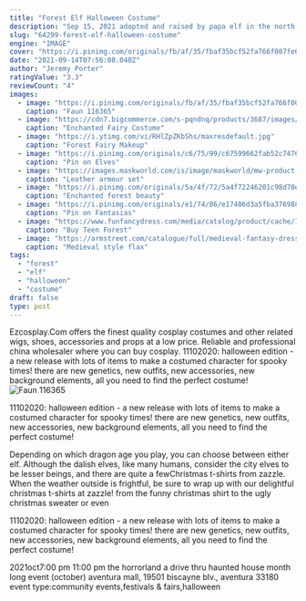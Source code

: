 ```yaml
---
title: "Forest Elf Halloween Costume"
description: "Sep 15, 2021 adopted and raised by papa elf in the north pole, will ferrells beloved character from the 2003 movie elf embarks on a quest through the seven levels of the candy cane forest, past"
slug: "64299-forest-elf-halloween-costume"
engine: "IMAGE"
cover: "https://i.pinimg.com/originals/fb/af/35/fbaf35bcf52fa766f007fe03bc657d40.jpg"
date: "2021-09-14T07:56:08.040Z"
author: "Jeremy Porter"
ratingValue: "3.3"
reviewCount: "4"
images:
  - image: "https://i.pinimg.com/originals/fb/af/35/fbaf35bcf52fa766f007fe03bc657d40.jpg"
    caption: "Faun 116365"
  - image: "https://cdn7.bigcommerce.com/s-pqndnq/products/3687/images/18495/SL6116-Enchanted-Faiey-Costume-a__96922.1490385694.400.600.jpg?c=2"
    caption: "Enchanted Fairy Costume"
  - image: "https://i.ytimg.com/vi/RHlZpZKbShs/maxresdefault.jpg"
    caption: "Forest Fairy Makeup"
  - image: "https://i.pinimg.com/originals/c6/75/99/c67599662fab52c7476c5d54d84ebe9d.jpg"
    caption: "Pin on Elves"
  - image: "https://images.maskworld.com/is/image/maskworld/mw-product-zoom/elf-leather-armor-green--mw-107460-12-1.jpg"
    caption: "Leather armour set"
  - image: "https://i.pinimg.com/originals/5a/4f/72/5a4f72246201c98d70e29ef5aabd2624.jpg"
    caption: "Enchanted forest beauty"
  - image: "https://i.pinimg.com/originals/e1/74/86/e17486d3a5fba376988ed37734c3dfab.jpg"
    caption: "Pin on Fantasias"
  - image: "https://www.funfancydress.com/media/catalog/product/cache/1/image/1200x/040ec09b1e35df139433887a97daa66f/B/R/BRISTC102.jpg"
    caption: "Buy Teen Forest"
  - image: "https://armstreet.com/catalogue/full/medieval-fantasy-dress-and-overcoat-set-forest-princess.jpg"
    caption: "Medieval style flax"
tags:
  - "forest"
  - "elf"
  - "halloween"
  - "costume"
draft: false
type: post
---
```


Ezcosplay.Com offers the finest quality cosplay costumes and other related wigs, shoes, accessories and props at a low price. Reliable and professional china wholesaler where you can buy cosplay. 11102020: halloween edition - a new release with lots of items to make a costumed character for spooky times! there are new genetics, new outfits, new accessories, new background elements, all you need to find the perfect costume!
![Faun 116365](https://i.pinimg.com/originals/fb/af/35/fbaf35bcf52fa766f007fe03bc657d40.jpg "Faun 116365")

11102020: halloween edition - a new release with lots of items to make a costumed character for spooky times! there are new genetics, new outfits, new accessories, new background elements, all you need to find the perfect costume!
<!--inArticleAds-->

<!--galleryOne-->

Depending on which dragon age you play, you can choose between either elf. Although the dalish elves, like many humans, consider the city elves to be lesser beings, and there are quite a fewChristmas t-shirts from zazzle. When the weather outside is frightful, be sure to wrap up with our delightful christmas t-shirts at zazzle! from the funny christmas shirt to the ugly christmas sweater or even
<!--inArticleAds-->

<!--galleryTwo-->

11102020: halloween edition - a new release with lots of items to make a costumed character for spooky times! there are new genetics, new outfits, new accessories, new background elements, all you need to find the perfect costume!
<!--galleryThree-->

2021oct7:00 pm 11:00 pm the horrorland a drive thru haunted house month long event (october) aventura mall, 19501 biscayne blv., aventura 33180 event type:community events,festivals & fairs,halloween